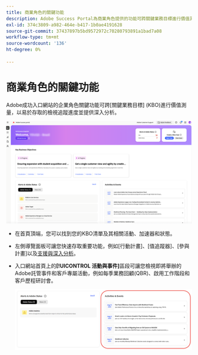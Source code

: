 ```yaml
---
title: 商業角色的關鍵功能
description: Adobe Success Portal為商業角色提供的功能可跨關鍵業務目標進行價值測量、追蹤進度並以易於存取的檢視提供深入分析。
exl-id: 374c3809-a982-464e-b417-1b0ae4191628
source-git-commit: 37437897b5bd9572972c70280793891a1bad7a08
workflow-type: tm+mt
source-wordcount: '136'
ht-degree: 0%

---
```


# 商業角色的關鍵功能

Adobe成功入口網站的企業角色關鍵功能可跨[關鍵業務目標] (KBO)進行價值測量，以易於存取的檢視追蹤進度並提供深入分析。

![adobe-success-portal-for-business-persona-overview](/help/adobe-success-portal/assets/overview-and-business-persona-overview.png)

* 在首頁頂端，您可以找到您的KBO清單及其相關活動、加速器和狀態。
* 左側導覽面板可讓您快速存取重要功能，例如[行動計畫]、[值追蹤器]、[參與計畫]以及[支援與深入分析](/help/adobe-success-portal/technical-persona/support-and-insights/support-and-insights-overview.md)。
* 入口網站首頁上的&#x200B;**[!UICONTROL 活動與事件]**&#x200B;區段可讓您檢視即將舉辦的Adobe託管事件和客戶專屬活動，例如每季業務回顧(QBR)、啟用工作階段和客戶歷程研討會。

  ![活動與事件](/help/adobe-success-portal/assets/activities-and-events.png)
